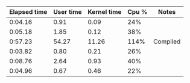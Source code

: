 Elapsed time | User time| Kernel time | Cpu % | Notes
|--|--|--|--|--|
0:04.16 |0.91 |0.09 |24%
0:05.18 |1.85 |0.12 |38%
0:57.23 | 54.27 | 11.26 | 114% | Compiled
0:03.82 | 0.80 | 0.21 | 26%
0:08.76 | 2.64 | 0.93 | 40%
0:04.96 | 0.67 | 0.46 | 22%
